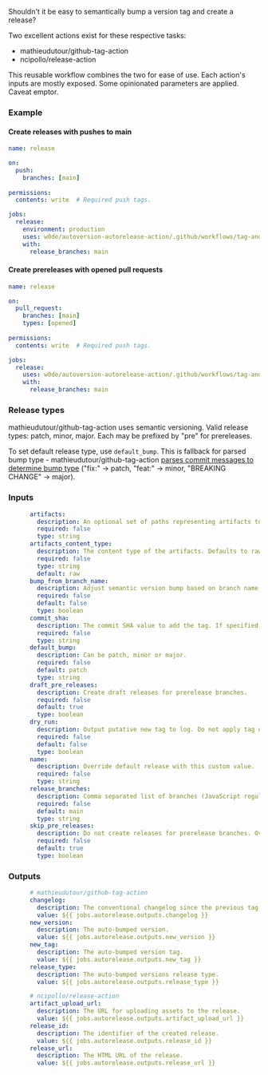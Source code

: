 Shouldn't it be easy to semantically bump a version tag and create a release?

Two excellent actions exist for these respective tasks:
- mathieudutour/github-tag-action
- ncipollo/release-action

This reusable workflow combines the two for ease of use. Each action's inputs are mostly exposed. Some opinionated parameters are applied. Caveat emptor.

### Example

#### Create releases with pushes to main
```yml
name: release

on:
  push:
    branches: [main]
  
permissions:
  contents: write  # Required push tags.

jobs:
  release:
    environment: production
    uses: w0de/autoversion-autorelease-action/.github/workflows/tag-and-release.yml@main
    with:
      release_branches: main
```

#### Create prereleases with opened pull requests
```yml
name: release

on:
  pull_request:
    branches: [main]
    types: [opened]
  
permissions:
  contents: write  # Required push tags.

jobs:
  release:
    uses: w0de/autoversion-autorelease-action/.github/workflows/tag-and-release.yml@main
    with:
      release_branches: main
```

### Release types

mathieudutour/github-tag-action uses semantic versioning. Valid release types: patch, minor, major. Each may be prefixed by "pre" for prereleases.

To set default release type, use `default_bump`. This is fallback for parsed bump type - mathieudutour/github-tag-action [parses commit messages to determine bump type](https://github.com/mathieudutour/github-tag-action?tab=readme-ov-file#bumping) ("fix:" -> patch, "feat:" -> minor, "BREAKING CHANGE" -> major).

### Inputs

```yml
      artifacts:
        description: An optional set of paths representing artifacts to upload to the release. This may be a single path or a comma delimited list of paths (or globs)
        required: false
        type: string
      artifacts_content_type:
        description: The content type of the artifacts. Defaults to raw.
        required: false
        type: string
        default: raw
      bump_from_branch_name:
        description: Adjust semantic version bump based on branch name prefix. Branches prefixed with "patch/", "minor/", or "major/" will adjust version bump.
        required: false
        default: false
        type: boolean
      commit_sha:
        description: The commit SHA value to add the tag. If specified, it uses this value instead GITHUB_SHA. It could be useful when a previous step merged a branch into github.ref.
        required: false
        type: string
      default_bump:
        description: Can be patch, minor or major.
        required: false
        default: patch
        type: string
      draft_pre_releases:
        description: Create draft releases for prerelease branches.
        required: false
        default: true
        type: boolean
      dry_run:
        description: Output putative new tag to log. Do not apply tag or create release.
        required: false
        default: false
        type: boolean
      name:
        description: Override default release with this custom value.
        required: false
        type: string
      release_branches:
        description: Comma separated list of branches (JavaScript regular expression accepted) that will generate the release tags.
        required: false
        default: main
        type: string
      skip_pre_releases:
        description: Do not create releases for prerelease branches. Overrides draftPrereleases.
        required: false
        default: true
        type: boolean
```

### Outputs

```yml
      # mathieudutour/github-tag-action
      changelog:
        description: The conventional changelog since the previous tag.
        value: ${{ jobs.autorelease.outputs.changelog }}
      new_version:
        description: The auto-bumped version.
        value: ${{ jobs.autorelease.outputs.new_version }}
      new_tag:
        description: The auto-bumped version tag.
        value: ${{ jobs.autorelease.outputs.new_tag }}
      release_type:
        description: The auto-bumped versions release type.
        value: ${{ jobs.autorelease.outputs.release_type }}

      # ncipollo/release-action
      artifact_upload_url:
        description: The URL for uploading assets to the release.
        value: ${{ jobs.autorelease.outputs.artifact_upload_url }}
      release_id:
        description: The identifier of the created release.
        value: ${{ jobs.autorelease.outputs.release_id }}
      release_url:
        description: The HTML URL of the release.
        value: ${{ jobs.autorelease.outputs.release_url }}
```
